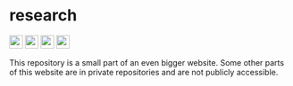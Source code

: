 # research
<a href="https://mf-chan.com"><img src="https://img.shields.io/badge/Faizal%20Chan%27s%20Website-blue?style=flat-square" height="24" /></a>
<a href="https://opensource.org/license/mit"><img src="https://img.shields.io/badge/License-MIT-green?style=flat-square" height="24" /></a>
<a href="https://pnpm.io/"><img src="https://img.shields.io/badge/Package-PNPM-orange?style=flat-square" height="24" /></a>
<img src="https://img.shields.io/badge/Module-ECMAScript-yellow?style=flat-square" height="24" />

This repository is a small part of an even bigger website. Some other parts of this website are in private repositories and are not publicly accessible.
